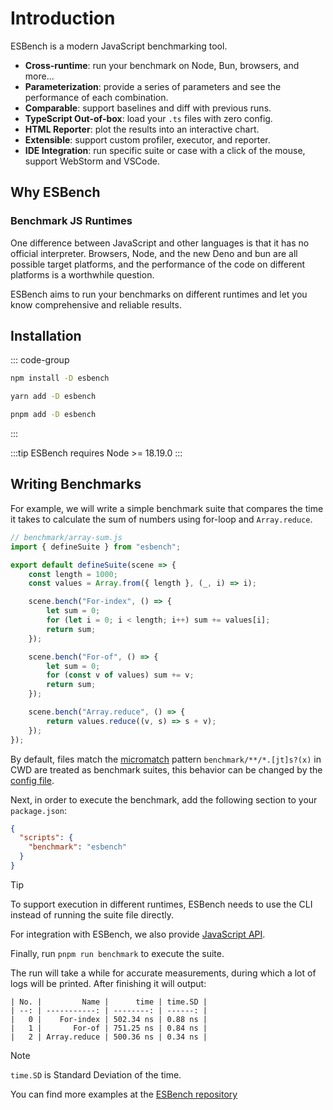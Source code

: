 # Introduction

ESBench is a modern JavaScript benchmarking tool.

- **Cross-runtime**: run your benchmark on Node, Bun, browsers, and more...
- **Parameterization**: provide a series of parameters and see the performance of each combination.
- **Comparable**: support baselines and diff with previous runs.
- **TypeScript Out-of-box**: load your `.ts` files with zero config.
- **HTML Reporter**: plot the results into an interactive chart.
- **Extensible**: support custom profiler, executor, and reporter.
- **IDE Integration**: run specific suite or case with a click of the mouse, support WebStorm and VSCode.

## Why ESBench

### Benchmark JS Runtimes

One difference between JavaScript and other languages is that it has no official interpreter. Browsers, Node, and the new Deno and bun are all possible target platforms, and the performance of the code on different platforms is a worthwhile question.

ESBench aims to run your benchmarks on different runtimes and let you know comprehensive and reliable results.

## Installation

::: code-group
```bash [npm]
npm install -D esbench
```
```bash [yarn]
yarn add -D esbench
```
```bash [pnpm]
pnpm add -D esbench
```
:::

:::tip
ESBench requires Node >= 18.19.0
:::

## Writing Benchmarks

For example, we will write a simple benchmark suite that compares the time it takes to calculate the sum of numbers using for-loop and `Array.reduce`.

```javascript
// benchmark/array-sum.js
import { defineSuite } from "esbench";

export default defineSuite(scene => {
	const length = 1000;
	const values = Array.from({ length }, (_, i) => i);

	scene.bench("For-index", () => {
		let sum = 0;
		for (let i = 0; i < length; i++) sum += values[i];
		return sum;
	});

	scene.bench("For-of", () => {
		let sum = 0;
		for (const v of values) sum += v;
		return sum;
	});

	scene.bench("Array.reduce", () => {
		return values.reduce((v, s) => s + v);
	});
});
```

By default, files match the [micromatch](https://github.com/micromatch/micromatch) pattern `benchmark/**/*.[jt]s?(x)` in CWD are treated as benchmark suites, this behavior can be changed by the [config file](./config).

Next, in order to execute the benchmark, add the following section to your `package.json`:

```json
{
  "scripts": {
    "benchmark": "esbench"
  }
}
```

> [!TIP]
> To support execution in different runtimes, ESBench needs to use the CLI instead of running the suite file directly.
>
> For integration with ESBench, we also provide [JavaScript API](../api/runner).

Finally, run `pnpm run benchmark` to execute the suite.

The run will take a while for accurate measurements, during which a lot of logs will be printed. After finishing it will output:

```text
| No. |         Name |      time | time.SD |
| --: | -----------: | --------: | ------: |
|   0 |    For-index | 502.34 ns | 0.88 ns |
|   1 |       For-of | 751.25 ns | 0.84 ns |
|   2 | Array.reduce | 500.36 ns | 0.34 ns |
```

> [!NOTE]
> `time.SD` is Standard Deviation of the time.

You can find more examples at the [ESBench repository](https://github.com/ESBenchmark/ESBench/tree/master/example)
